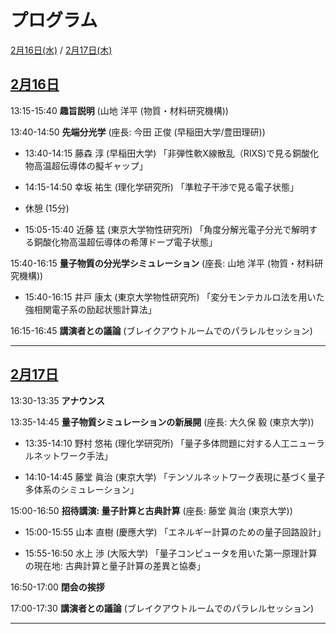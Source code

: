 # プログラム

[2月16日(水)](#0216) / [2月17日(木)](#0217)

<h2 id="0216" class="date"><a href="abstracts#0216">2月16日</a></h2>

13:15-15:40 **趣旨説明** (山地 洋平 (物質・材料研究機構))
 
<!-- <div class="chair">Chair:  </div> -->

13:40-14:50 **先端分光学** (座長: 今田 正俊 (早稲田大学/豊田理研))

- 13:40-14:15 藤森 淳 (早稲田大学) 「非弾性軟X線散乱（RIXS)で見る銅酸化物高温超伝導体の擬ギャップ」

- 14:15-14:50 幸坂 祐生 (理化学研究所) 「準粒子干渉で見る電子状態」

- 休憩 (15分)

- 15:05-15:40 近藤 猛 (東京大学物性研究所) 「角度分解光電子分光で解明する銅酸化物高温超伝導体の希薄ドープ電子状態」
 
15:40-16:15 **量子物質の分光学シミュレーション** (座長: 山地 洋平 (物質・材料研究機構))

- 15:40-16:15 井戸 康太 (東京大学物性研究所) 「変分モンテカルロ法を用いた強相関電子系の励起状態計算法」

16:15-16:45 **講演者との議論** (ブレイクアウトルームでのパラレルセッション)

<!-- [tmp](abstracts#yamaji)-->


<!-- <div class="chair">Chair:  </div> -->

-----

<h2 id="0217" class="date"><a href="abstracts#0217">2月17日</a></h2>

13:30-13:35 **アナウンス**

13:35-14:45 **量子物質シミュレーションの新展開** (座長: 大久保 毅 (東京大学))

- 13:35-14:10 野村 悠祐 (理化学研究所) 「量子多体問題に対する人工ニューラルネットワーク手法」

- 14:10-14:45 藤堂 眞治 (東京大学) 「テンソルネットワーク表現に基づく量子多体系のシミュレーション」

15:00-16:50 **招待講演: 量子計算と古典計算** (座長: 藤堂 眞治 (東京大学))

- 15:00-15:55 山本 直樹 (慶應大学) 「エネルギー計算のための量子回路設計」

- 15:55-16:50 水上 渉 (大阪大学) 「量子コンピュータを用いた第一原理計算の現在地: 古典計算と量子計算の差異と協奏」

16:50-17:00 **閉会の挨拶**

17:00-17:30 **講演者との議論** (ブレイクアウトルームでのパラレルセッション)

-----
